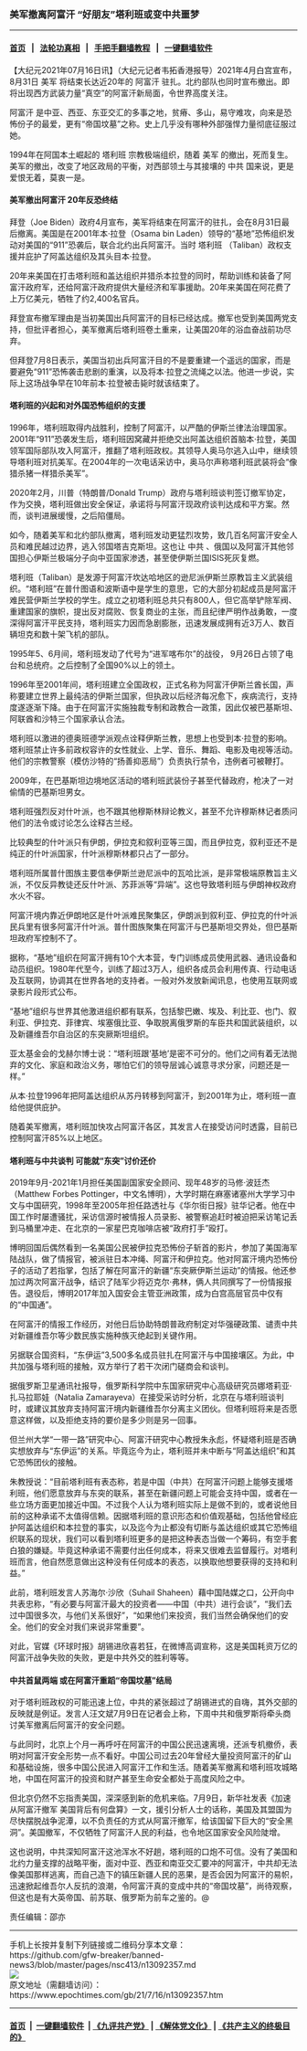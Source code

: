 ### 美军撤离阿富汗 “好朋友”塔利班或变中共噩梦
------------------------

#### [首页](https://github.com/gfw-breaker/banned-news3/blob/master/README.md) &nbsp;&nbsp;|&nbsp;&nbsp; [法轮功真相](https://github.com/begood0513/basic/blob/master/README.md)  &nbsp;&nbsp;|&nbsp;&nbsp; [手把手翻墙教程](https://github.com/gfw-breaker/guides/wiki)  &nbsp;&nbsp;|&nbsp;&nbsp; [一键翻墙软件](https://github.com/gfw-breaker/nogfw/blob/master/README.md)  



<div><p>
 【大纪元2021年07月16日讯】（大纪元记者韦拓香港报导）2021年4月白宫宣布，8月31日
 <ok href="https://www.epochtimes.com/gb/tag/%E7%BE%8E%E5%86%9B.html">
  美军
 </ok>
 将结束长达近20年的
 <ok href="https://www.epochtimes.com/gb/tag/%E9%98%BF%E5%AF%8C%E6%B1%97.html">
  阿富汗
 </ok>
 驻扎。北约部队也同时宣布撤出。即将出现西方武装力量“真空”的阿富汗新局面，令世界高度关注。
</p>
<p>
 <ok href="https://www.epochtimes.com/gb/tag/%E9%98%BF%E5%AF%8C%E6%B1%97.html">
  阿富汗
 </ok>
 是中亚、西亚、东亚交汇的多事之地，贫瘠、多山，易守难攻，向来是恐怖份子的最爱，更有“帝国坟墓”之称。史上几乎没有哪种外部强悍力量彻底征服过她。
</p>
<p>
 1994年在阿国本土崛起的
 <ok href="https://www.epochtimes.com/gb/tag/%E5%A1%94%E5%88%A9%E7%8F%AD.html">
  塔利班
 </ok>
 宗教极端组织，随着
 <ok href="https://www.epochtimes.com/gb/tag/%E7%BE%8E%E5%86%9B.html">
  美军
 </ok>
 的撤出，死而复生。美军的撤出，改变了地区政局的平衡，对西部领土与其接壤的
 <ok href="https://www.epochtimes.com/gb/tag/%E4%B8%AD%E5%85%B1.html">
  中共
 </ok>
 国来说，更是爱恨无着，莫衷一是。
</p>
<h4>
 美军撤出阿富汗 20年反恐终结
</h4>
<p>
 拜登（Joe Biden）政府4月宣布，美军将结束在阿富汗的驻扎，会在8月31日最后撤离。美国是在2001年本·拉登（Osama bin Laden）领导的“基地”恐怖组织发动对美国的“911”恐袭后，联合北约出兵阿富汗。当时
 <ok href="https://www.epochtimes.com/gb/tag/%E5%A1%94%E5%88%A9%E7%8F%AD.html">
  塔利班
 </ok>
 （Taliban）政权支援并庇护了阿盖达组织及其头目本·拉登。
</p>
<p>
 20年来美国在打击塔利班和盖达组织并猎杀本拉登的同时，帮助训练和装备了阿富汗政府军，还给阿富汗政府提供大量经济和军事援助。20年来美国在阿花费了上万亿美元，牺牲了约2,400名官兵。
</p>
<p>
 拜登宣布撤军理由是当初美国出兵阿富汗的目标已经达成。撤军也受到美国两党支持，但批评者担心，美军撤离后塔利班卷土重来，让美国20年的浴血奋战前功尽弃。
</p>
<p>
 但拜登7月8日表示，美国当初出兵阿富汗目的不是要重建一个遥远的国家，而是要避免“911”恐怖袭击悲剧的重演，以及将本·拉登之流绳之以法。他进一步说，实际上这场战争早在10年前本·拉登被击毙时就该结束了。
</p>
<h4>
 塔利班的兴起和对外国恐怖组织的支援
</h4>
<p>
 1996年，塔利班取得内战胜利，控制了阿富汗，以严酷的伊斯兰律法治理国家。2001年“911”恐袭发生后，塔利班因窝藏并拒绝交出阿盖达组织首脑本·拉登，美国领军国际部队攻入阿富汗，推翻了塔利班政权。其领导人奥马尔逃入山中，继续领导塔利班对抗美军。在2004年的一次电话采访中，奥马尔声称塔利班武装将会“像猎杀猪一样猎杀美军”。
</p>
<p>
 2020年2月，川普（特朗普/Donald Trump）政府与塔利班谈判签订撤军协定，作为交换，塔利班做出安全保证，承诺将与阿富汗现政府谈判达成和平方案。然而，谈判进展缓慢，之后陷僵局。
</p>
<p>
 如今，随着美军和北约部队撤离，塔利班发动更猛烈攻势，致几百名阿富汗安全人员和难民越过边界，逃入邻国塔吉克斯坦。这也让
 <ok href="https://www.epochtimes.com/gb/tag/%E4%B8%AD%E5%85%B1.html">
  中共
 </ok>
 、俄国以及阿富汗其他邻国担心伊斯兰极端分子向中亚国家渗透，甚至使伊斯兰国ISIS死灰复燃。
</p>
<p>
 塔利班（Taliban）是发源于阿富汗坎达哈地区的逊尼派伊斯兰原教旨主义武装组织。“塔利班”在普什图语和波斯语中是学生的意思，它的大部分初起成员是阿富汗难民营伊斯兰学校的学生。成立之初塔利班总共只有800人，但它高举铲除军阀、重建国家的旗帜，提出反对腐败、恢复商业的主张，而且纪律严明作战勇敢，一度深得阿富汗平民支持，塔利班实力因而急剧膨胀，迅速发展成拥有近3万人、数百辆坦克和数十架飞机的部队。
</p>
<p>
 1995年5、6月间，塔利班发动了代号为“进军喀布尔”的战役， 9月26日占领了电台和总统府。之后控制了全国90%以上的领土。
</p>
<p>
 1996年至2001年间，塔利班建立全国政权，正式名称为阿富汗伊斯兰酋长国，声称要建立世界上最纯洁的伊斯兰国家，但执政以后经济每况愈下，疾病流行，支持度遂逐渐下降。由于在阿富汗实施独裁专制和政教合一政策，因此仅被巴基斯坦、阿联酋和沙特三个国家承认合法。
</p>
<p>
 塔利班以激进的德奥班德学派观点诠释伊斯兰教，思想上也受到本·拉登的影响。塔利班禁止许多前政权容许的女性就业、上学、音乐、舞蹈、电影及电视等活动。他们的宗教警察（模仿沙特的“扬善抑恶局”）负责执行禁令，违例者可被鞭打。
</p>
<p>
 2009年，在巴基斯坦边境地区活动的塔利班武装份子甚至代替政府，枪决了一对偷情的巴基斯坦男女。
</p>
<p>
 塔利班强烈反对什叶派，也不跟其他穆斯林辩论教义，甚至不允许穆斯林记者质问他们的法令或讨论怎么诠释古兰经。
</p>
<p>
 比较典型的什叶派只有伊朗，伊拉克和叙利亚等三国，而且伊拉克，叙利亚还不是纯正的什叶派国家，什叶派穆斯林都只占了一部分。
</p>
<p>
 塔利班所属普什图族主要信奉伊斯兰逊尼派中的瓦哈比派，是非常极端原教旨主义派，不仅反异教徒还反什叶派、苏菲派等“异端”。这也导致塔利班与伊朗神权政府水火不容。
</p>
<p>
 阿富汗境内靠近伊朗地区是什叶派难民聚集区，伊朗派到叙利亚、伊拉克的什叶派民兵里有很多阿富汗什叶派。普什图族聚集在阿富汗与巴基斯坦交界处，但巴基斯坦政府军控制不了。
</p>
<p>
 据称，“基地”组织在阿富汗拥有10个大本营，专门训练成员使用武器、通讯设备和动员组织。1980年代至今，训练了超过3万人，组织各成员会利用传真、行动电话及互联网，协调其在世界各地的支持者。一般对外发放新闻讯息，也使用互联网或录影片段形式公布。
</p>
<p>
 “基地”组织与世界其他激进组织都有联系，包括黎巴嫩、埃及、利比亚、也门、叙利亚、伊拉克、菲律宾、埃塞俄比亚、争取脱离俄罗斯的车臣共和国武装组织，以及新疆维吾尔自治区的东突厥斯坦组织。
</p>
<p>
 亚太基金会的戈赫尔博士说：“塔利班跟‘基地’是密不可分的。他们之间有着无法抛弃的文化、家庭和政治义务，哪怕它们的领导层诚心诚意寻求分家，问题还是一样。”
</p>
<p>
 从本·拉登1996年把阿盖达组织从苏丹转移到阿富汗，到2001年为止，塔利班一直给他提供庇护。
</p>
<p>
 随着美军撤离，塔利班加快攻占阿富汗各区，其发言人在接受访问时透露，目前已控制阿富汗85%以上地区。
</p>
<h4>
 塔利班与中共谈判 可能就“东突”讨价还价
</h4>
<p>
 2019年9月-2021年1月担任美国副国家安全顾问、现年48岁的马修·波廷杰（Matthew Forbes Pottinger，中文名博明），大学时期在麻塞诸塞州大学学习中文与中国研究，1998年至2005年担任路透社与《华尔街日报》驻华记者。他在中国工作时屡遭骚扰，采访信源时被情报人员录影、被警察追赶时被迫把采访笔记丢到马桶里冲走、在北京的一家星巴克咖啡店被“政府打手”殴打。
</p>
<p>
 博明回国后偶然看到一名美国公民被伊拉克恐怖份子斩首的影片，参加了美国海军陆战队，做了情报官，被派驻日本冲绳、阿富汗和伊拉克。他对阿富汗境内恐怖份子的活动了若指掌，包括了解在阿富汗的新疆“东突厥伊斯兰运动”的情报。他还参加过两次阿富汗战争，结识了陆军少将迈克尔·弗林，俩人共同撰写了一份情报报告。退役后，博明2017年加入国安会主管亚洲政策，成为白宫高层官员中仅有的“中国通”。
</p>
<p>
 在阿富汗的情报工作经历，对他日后协助特朗普政府制定对华强硬政策、谴责中共对新疆维吾尔等少数民族实施种族灭绝起到关键作用。
</p>
<p>
 另据联合国资料，“东伊运”3,500多名成员驻扎在阿富汗与中国接壤区。为此，中共加强与塔利班的接触，双方举行了若干次闭门磋商会和谈判。
</p>
<p>
 据俄罗斯卫星通讯社报导，俄罗斯科学院中东国家研究中心高级研究员娜塔莉亚·扎马拉耶娃（Natalia Zamarayeva）在接受采访时分析，北京在与塔利班谈判时，或建议其放弃支持阿富汗境内新疆维吾尔分离主义团伙。但塔利班将来是否愿意这样做，以及拒绝支持的要价是多少则是另一回事。
</p>
<p>
 但兰州大学“一带一路”研究中心、阿富汗研究中心教授朱永彪，怀疑塔利班是否确实想放弃与“东伊运”的关系。毕竟迄今为止，塔利班并未中断与“阿盖达组织”和其它恐怖团伙的接触。
</p>
<p>
 朱教授说：“目前塔利班有表态称，若是中国（中共）在阿富汗问题上能够支援塔利班，他们愿意放弃与东突的联系，甚至在新疆问题上可能会支持中国，或者在一些立场方面更加接近中国。不过我个人认为塔利班实际上是做不到的，或者说他目前的这种承诺不太值得信赖。因据塔利班的意识形态和价值观基础，包括他曾经庇护阿盖达组织和本拉登的事实，以及迄今为止都没有切断与盖达组织或其它恐怖组织联系的现状，我们可以看到塔利班更多的是把这种表态当做一个筹码，有空手套白狼的嫌疑。毕竟这种承诺不需要付出任何成本，将来又很难去监督履行。对塔利班而言，他自然愿意做出这种没有任何成本的表态，以换取他想要获得的支持和利益。”
</p>
<p>
 此前，塔利班发言人苏海尔·沙欣（Suhail Shaheen）藉中国陆媒之口，公开向中共表忠称，“有必要与阿富汗最大的投资者——中国（中共）进行会谈”，“我们去过中国很多次，与他们关系很好”，“如果他们来投资，我们当然会确保他们的安全。他们的安全对我们来说非常重要”。
</p>
<p>
 对此，官媒《环球时报》胡锡进欣喜若狂，在微博高调宣称，这是美国耗资万亿的阿富汗战争失败的失败，更是中共外交的胜利等等。
</p>
<h4>
 中共首鼠两端 或在阿富汗重蹈“帝国坟墓”结局
</h4>
<p>
 对于塔利班政权的可能迅速上位，中共的紧张超过了胡锡进式的自嗨，其外交部的反映就是例证。发言人汪文斌7月9日在记者会上称，下周中共和俄罗斯将牵头商讨美军撤离后阿富汗的安全问题。
</p>
<p>
 与此同时，北京上个月一再呼吁在阿富汗的中国公民迅速离境，还派专机撤侨，表明对阿富汗安全形势一点不看好。中国公司过去20年曾经大量投资阿富汗的矿山和基础设施，很多中国公民进入阿富汗工作和生活。随着美军撤离和塔利班攻城略地，中国在阿富汗的投资和财产甚至生命安全都处于高度风险之中。
</p>
<p>
 但北京仍然不忘指责美国，深深感到新的危机来临。7月9日，新华社发表《加速从阿富汗撤军 美国背后有何盘算》一文，援引分析人士的话称，美国及其盟国为尽快摆脱战争泥潭，以不负责任的方式从阿富汗撤军，给该国留下巨大的“安全黑洞”。美国撤军，不仅牺牲了阿富汗人民的利益，也令地区国家安全风险陡增。
</p>
<p>
 这也说明，中共深知阿富汗这池浑水不好趟，塔利班的口炮不可信。没有了美国和北约力量支撑的战略平衡，面对中亚、西亚和南亚交汇要冲的阿富汗，中共却无法像美国那样逃离，而自己造下的镇压新疆人民的恶果，是否会因为阿富汗的易帜，迅速掀起维吾尔人反抗的浪潮，令阿富汗真的变成中共的“帝国坟墓”，尚待观察，但这也是有大英帝国、前苏联、俄罗斯为前车之鉴的。@
</p>
<p>
 责任编辑：邵亦
</p>
</div>
<hr/>
手机上长按并复制下列链接或二维码分享本文章：<br/>
https://github.com/gfw-breaker/banned-news3/blob/master/pages/nsc413/n13092357.md <br/>
<a href='https://github.com/gfw-breaker/banned-news3/blob/master/pages/nsc413/n13092357.md'><img src='https://github.com/gfw-breaker/banned-news3/blob/master/pages/nsc413/n13092357.md.png'/></a> <br/>
原文地址（需翻墙访问）：https://www.epochtimes.com/gb/21/7/16/n13092357.htm


------------------------
#### [首页](https://github.com/gfw-breaker/banned-news3/blob/master/README.md) &nbsp;|&nbsp; [一键翻墙软件](https://github.com/gfw-breaker/nogfw/blob/master/README.md) &nbsp;| [《九评共产党》](https://github.com/gfw-breaker/9ping.md/blob/master/README.md#九评之一评共产党是什么) | [《解体党文化》](https://github.com/gfw-breaker/jtdwh.md/blob/master/README.md) | [《共产主义的终极目的》](https://github.com/gfw-breaker/gczydzjmd.md/blob/master/README.md)


<img src='http://gfw-breaker.win/banned-news3/pages/nsc413/n13092357.md' width='0px' height='0px'/>